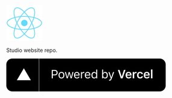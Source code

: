 ![React Logo](https://github.com/vercel/vercel/blob/master/packages/frameworks/logos/react.svg)

Studio website repo.

![Powered by vercel](./public/powered-by-vercel.svg)
